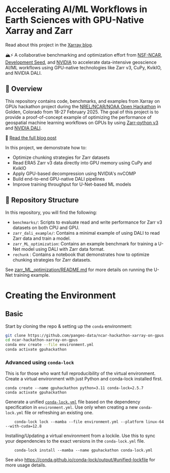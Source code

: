 # Accelerating AI/ML Workflows in Earth Sciences with GPU-Native Xarray and Zarr

Read about this project in the [Xarray blog](https://xarray.dev/blog/gpu-pipeline).

🏔️⚡ A collaborative benchmarking and optimization effort from [NSF-NCAR](https://www.ncar.ucar.edu/), [Development Seed](https://developmentseed.org/), and [NVIDIA](https://www.nvidia.com/) to accelerate data-intensive geoscience AI/ML workflows using GPU-native technologies like Zarr v3, CuPy, KvikIO, and NVIDIA DALI.

## 📌 Overview

This repository contains code, benchmarks, and examples from Xarray on GPUs hackathon project during the
[NREL/NCAR/NOAA Open Hackathon](https://www.openhackathons.org/s/siteevent/a0CUP00000rwYYZ2A2/se000355)
in Golden, Colorado from 18-27 February 2025. The goal of this project is to provide a proof-of-concept example of optimizing the performance of geospatial machine learning workflows on GPUs by using [Zarr-python v3](https://zarr.dev/)  and [NVIDIA DALI](https://developer.nvidia.com/dali). 

📖 [Read the full blog post](https://xarray.dev/blog/gpu-pipeline)

In this project, we demonstrate how to:

- Optimize chunking strategies for Zarr datasets
- Read ERA5 Zarr v3 data directly into GPU memory using CuPy and KvikIO
- Apply GPU-based decompression using NVIDIA's nvCOMP
- Build end-to-end GPU-native DALI pipelines
- Improve training throughput for U-Net-based ML models


## 📂 Repository Structure

In this repository, you will find the following:

- `benchmarks/`: Scripts to evaluate read and write performance for Zarr v3 datasets on both CPU and GPU.
- `zarr_dali_example/`: Contains a minimal example of using DALI to read Zarr data and train a model. 
- `zarr_ML_optimization`: Contains an example benchmark for training a U-Net model using DALI with Zarr data format.
- `rechunk` : Contains a notebook that demonstrates how to optimize chunking strategies for Zarr datasets.

See [zarr_ML_optimization/README.md](zarr_ML_optimization/README.md) for more details on running the U-Net training example.


# Creating the Environment

## Basic

Start by cloning the repo & setting up the `conda` environment:
```bash
git clone https://github.com/pangeo-data/ncar-hackathon-xarray-on-gpus.git
cd ncar-hackathon-xarray-on-gpus
conda env create --file environment.yml
conda activate gpuhackathon
```

### Advanced using `conda-lock`

This is for those who want full reproducibility of the virtual environment.
Create a virtual environment with just Python and conda-lock installed first.

```
conda create --name gpuhackathon python=3.11 conda-lock=2.5.7
conda activate gpuhackathon
```

Generate a unified [`conda-lock.yml`](https://github.com/conda/conda-lock) file
based on the dependency specification in `environment.yml`. Use only when
creating a new `conda-lock.yml` file or refreshing an existing one.
```
    conda-lock lock --mamba --file environment.yml --platform linux-64 --with-cuda=12.8
```

Installing/Updating a virtual environment from a lockile. Use this to sync your
dependencies to the exact versions in the `conda-lock.yml` file.

```
    conda-lock install --mamba --name gpuhackathon conda-lock.yml
```
See also https://conda.github.io/conda-lock/output/#unified-lockfile for more
usage details.







